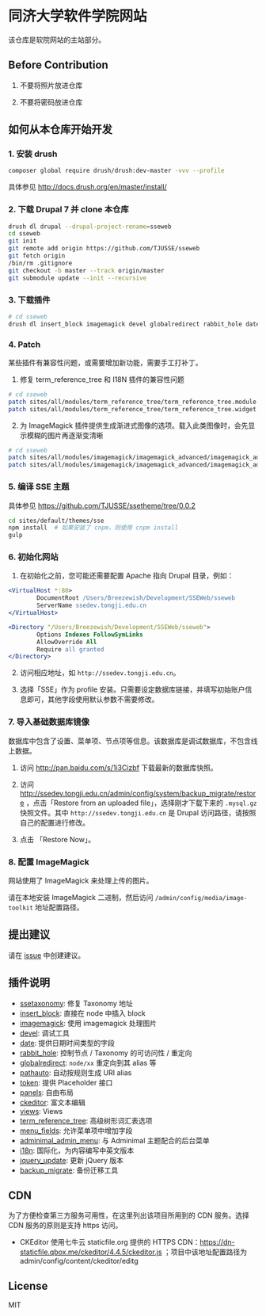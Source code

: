 # 同济大学软件学院网站

该仓库是软院网站的主站部分。

## Before Contribution

1. 不要将照片放进仓库

2. 不要将密码放进仓库

## 如何从本仓库开始开发

### 1. 安装 drush

```bash
composer global require drush/drush:dev-master -vvv --profile
```

具体参见 http://docs.drush.org/en/master/install/

### 2. 下载 Drupal 7 并 clone 本仓库

```bash
drush dl drupal --drupal-project-rename=sseweb
cd sseweb
git init
git remote add origin https://github.com/TJUSSE/sseweb
git fetch origin
/bin/rm .gitignore
git checkout -b master --track origin/master
git submodule update --init --recursive
```

### 3. 下载插件

```bash
# cd sseweb
drush dl insert_block imagemagick devel globalredirect rabbit_hole date i18n variable backup_migrate jquery_update ctools pathauto token panels ckeditor views term_reference_tree menu_fields zen adminimal_theme adminimal_admin_menu admin_menu entity libraries l10n_update
```

### 4. Patch

某些插件有兼容性问题，或需要增加新功能，需要手工打补丁。

1. 修复 term_reference_tree 和 I18N 插件的兼容性问题

  ```bash
  # cd sseweb
  patch sites/all/modules/term_reference_tree/term_reference_tree.module < patches/term_reference_tree.module.patch
  patch sites/all/modules/term_reference_tree/term_reference_tree.widget.inc < patches/term_reference_tree.widget.inc.patch
  ```

2. 为 ImageMagick 插件提供生成渐进式图像的选项。载入此类图像时，会先显示模糊的图片再逐渐变清晰

  ```bash
  # cd sseweb
  patch sites/all/modules/imagemagick/imagemagick_advanced/imagemagick_advanced.install < patches/imagemagick_advanced.install.patch
  patch sites/all/modules/imagemagick/imagemagick_advanced/imagemagick_advanced.module < patches/imagemagick_advanced.module.patch
  ```

### 5. 编译 SSE 主题

具体参见 https://github.com/TJUSSE/ssetheme/tree/0.0.2

```bash
cd sites/default/themes/sse
npm install  # 如果安装了 cnpm，则使用 cnpm install
gulp
```

### 6. 初始化网站

1. 在初始化之前，您可能还需要配置 Apache 指向 Drupal 目录，例如：

  ```apache
  <VirtualHost *:80>
          DocumentRoot /Users/Breezewish/Development/SSEWeb/sseweb
          ServerName ssedev.tongji.edu.cn
  </VirtualHost>
  
  <Directory "/Users/Breezewish/Development/SSEWeb/sseweb">
          Options Indexes FollowSymLinks
          AllowOverride All
          Require all granted
  </Directory>
  ```

2. 访问相应地址，如 `http://ssedev.tongji.edu.cn`。

3. 选择「SSE」作为 profile 安装。只需要设定数据库链接，并填写初始账户信息即可，其他字段使用默认参数不需要修改。

### 7. 导入基础数据库镜像

数据库中包含了设置、菜单项、节点项等信息。该数据库是调试数据库，不包含线上数据。

1. 访问 http://pan.baidu.com/s/1i3Cizbf 下载最新的数据库快照。

2. 访问 http://ssedev.tongji.edu.cn/admin/config/system/backup_migrate/restore ，点击「Restore from an uploaded file」，选择刚才下载下来的 `.mysql.gz` 快照文件。其中 `http://ssedev.tongji.edu.cn` 是 Drupal 访问路径，请按照自己的配置进行修改。

3. 点击 「Restore Now」。

### 8. 配置 ImageMagick

网站使用了 ImageMagick 来处理上传的图片。

请在本地安装 ImageMagick 二进制，然后访问 `/admin/config/media/image-toolkit` 地址配置路径。

## 提出建议

请在 [issue](https://github.com/TJUSSE/sseweb/issues) 中创建建议。

## 插件说明

- [ssetaxonomy](https://github.com/TJUSSE/ssetaxonomy): 修复 Taxonomy 地址
- [insert_block](https://www.drupal.org/project/insert_block): 直接在 node 中插入 block
- [imagemagick](https://www.drupal.org/project/imagemagick): 使用 imagemagick 处理图片
- [devel](https://www.drupal.org/project/devel): 调试工具
- [date](https://www.drupal.org/project/date): 提供日期时间类型的字段
- [rabbit_hole](https://www.drupal.org/project/rabbit_hole): 控制节点 / Taxonomy 的可访问性 / 重定向
- [globalredirect](https://www.drupal.org/project/globalredirect): `node/xx` 重定向到其 alias 等
- [pathauto](https://www.drupal.org/project/pathauto): 自动按规则生成 URI alias
- [token](https://www.drupal.org/project/token): 提供 Placeholder 接口
- [panels](https://www.drupal.org/project/panels): 自由布局
- [ckeditor](https://www.drupal.org/project/ckeditor): 富文本编辑
- [views](https://www.drupal.org/project/views): Views
- [term_reference_tree](https://www.drupal.org/project/term_reference_tree): 高级树形词汇表选项
- [menu_fields](https://www.drupal.org/project/menu_fields): 允许菜单项中增加字段
- [adminimal_admin_menu](https://www.drupal.org/project/adminimal_admin_menu): 与 Adminimal 主题配合的后台菜单
- [i18n](https://www.drupal.org/project/i18n): 国际化，为内容编写中英文版本
- [jquery_update](https://www.drupal.org/project/jquery_update): 更新 jQuery 版本
- [backup_migrate](https://www.drupal.org/project/backup_migrate): 备份迁移工具

## CDN

为了方便检查第三方服务可用性，在这里列出该项目所用到的 CDN 服务。选择 CDN 服务的原则是支持 https 访问。

- CKEditor 使用七牛云 staticfile.org 提供的 HTTPS CDN：https://dn-staticfile.qbox.me/ckeditor/4.4.5/ckeditor.js ；项目中该地址配置路径为 admin/config/content/ckeditor/editg

## License

MIT